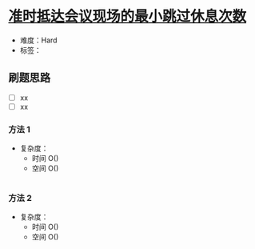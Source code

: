 # [准时抵达会议现场的最小跳过休息次数](https://leetcode-cn.com/problems/minimum-skips-to-arrive-at-meeting-on-time/)

- 难度：Hard
- 标签：

## 刷题思路

- [ ] xx
- [ ] xx

### 方法 1

- 复杂度：
    - 时间 O()
    - 空间 O()

``` js

```

### 方法 2

- 复杂度：
    - 时间 O()
    - 空间 O()

``` js

```

